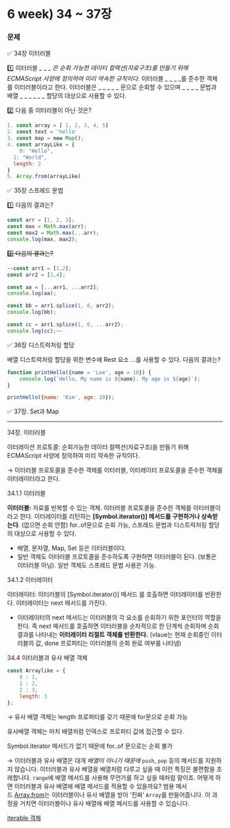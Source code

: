 # 6 week) 34 ~ 37장

### 문제

✅ 34장 이터러블

1️⃣ 이터러블 _ _ _ *은 순회 가능한 데이터 컬렉션(자료구조)를 만들기 위해 ECMAScript 사양에 정의하여 미리 약속한 규칙이다.*  이터러블 _ _ _ _를 준수한 객체를 이터러블이라고 한다. 이터러블은 _ _ _ _ _ 문으로 순회할 수 있으며 _ _ _ _ 문법과 배열 _ _ _ _ _ _  할당의 대상으로 사용할 수 있다.

2️⃣ 다음 중 이터러블이 아닌 것은?

```jsx
1. const array = [ 1, 2, 3, 4, 5]
2. const text = 'hello'
3. const map = new Map();
4. const arrayLike = {
	0: "Hello",
  1: "World",
  length: 2
}
5. Array.from(arrayLike)
```

✅ 35장 스프레드 문법

1️⃣ 다음의 결과는?

```jsx
const arr = [1, 2, 3];
const max = Math.max(arr);
const max2 = Math.max(...arr);
console.log(max, max2);
```

~~2️⃣ 다음의 결과는?~~

```jsx
~~const arr1 = [1,2];
const arr2 = [3,4];

const aa = [...arr1, ...arr2];
console.log(aa);

const bb = arr1.splice(1, 0, arr2);
console.log(bb);

const cc = arr1.splice(1, 0, ...arr2);
console.log(cc);~~
```

✅ 36장 디스트럭처링 할당

배열 디스트럭처링 할당을 위한 변수에 Rest 요소 …를 사용할 수 있다. 다음의 결과는?

```jsx
function printHello({name = 'Lee', age = 10}) {
	console.log(`Hello, My name is ${name}. My age is ${age}`);
}

printHello({name: 'Kim', age: 20});
```

✅ 37장. Set과 Map

---

34장. 이터러블

이터레이션 프로토콜: 순회가능한 데이터 컬렉션(자료구조)을 만들기 위해 ECMAScript 사양에 정의하여 미리 약속한 규칙이다.

→ 이터러블 프로토콜을 준수한 객체를 이터러블, 이터레이터 프로토콜을 준수한 객체를 이터레이터라고 한다.

34.1.1 이터러블

**이터러블:** 자료를 반복할 수 있는 객체. 이터러블 프로토콜을 준수한 객체를 이터러블이라고 한다. 이터레이터를 리턴하는 **[Symbol.iterator()] 메서드를 구현하거나 상속받는다**. (없으면 순회 안함) for..of문으로 순회 가능, 스프레드 문법과 디스트럭처링 할당의 대상으로 사용할 수 있다.

- 배열, 문자열, Map, Set 등은 이터러블이다.
- 일반 객체도 이터러블 프로토콜을 준수하도록 구현하면 이터러블이 된다. (보통은 이터러블 아님). 일반 객체도 스프레드 문법 사용은 가능.

34.1.2 이터레이터

이터레이터: 이터러블의 [Symbol.iterator()] 메서드 를 호출하면  이터레이터를 반환한다. 이터레이터는  next 메서드를 가진다.

- 이터레이터의 next 메서드는 이터러블의 각 요소를 순회하기 위한 포인터의 역할을 한다. 즉 next 메서드를 호출하면 이터러블을 순차적으로 한 단계씩 순회하며 순회 결과를 나타내는 **이터레이터 리절트 객체를 반환한다.** (vlaue는 현재 순회중인 이터러블의 값, done 프로퍼티는 이터러블의 순회 완료 여부를 나타냄)

34.4 이터러블과 유사 배열 객체

```jsx
const Arraylike = {
	0 : 1,
	1 : 2,
	2 : 3,
	length: 3
};
```

→ 유사 배열 객체는 length 프로퍼티를 갖기 때문에 for문으로 순회 가능

유사배열 객체는 마치 배열처럼 인덱스로 프로퍼티 값에 접근할 수 있다.

Symbol.iterator 메서드가 없기 때문에 for..of 문으로는 순회 불가

→ 이터러블과 유사 배열은 대개 *배열이 아니기 때문에* `push`, `pop` 등의 메서드를 지원하지 않습니다. 이터러블과 유사 배열을 배열처럼 다루고 싶을 때 이런 특징은 불편함을 초래합니다. `range`에 배열 메서드를 사용해 무언가를 하고 싶을 때처럼 말이죠. 어떻게 하면 이터러블과 유사 배열에 배열 메서드를 적용할 수 있을까요? 범용 메서드 [Array.from](https://developer.mozilla.org/ko/docs/Web/JavaScript/Reference/Global_Objects/Array/from)는 이터러블이나 유사 배열을 받아 ‘진짜’ `Array`를 만들어줍니다. 이 과정을 거치면 이터러블이나 유사 배열에 배열 메서드를 사용할 수 있습니다.

[iterable 객체](https://ko.javascript.info/iterable)